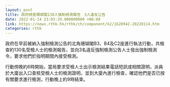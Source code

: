 ```yaml
---
layout: post
title: 政府檢查珊瑚閣130人強制檢測報告　3人違反公告
date: 2022-01-14 23:03:29.000000000 +08:00
link: https://news.rthk.hk/rthk/ch/component/k2/1628942-20220114.htm
categories: rthk
---
```


政府在早前被納入強制檢測公告的北角珊瑚閣B3、B4及C2座進行執法行動，共檢查約130名受檢人士的檢測報告，並向3名違反強制檢測公告人士發出強制檢測令，要求他們於指明期間內接受檢測。

行動傍晚約6時開始，當局要求受檢人士出示檢測結果電話短訊或相關證明，派員於大廈出入口查核受檢人士的檢測證明，並到大廈內進行檢查，確認他們是否已按有關要求進行檢測，行動晚上約9時結束。
